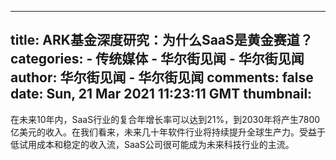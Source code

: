 
---
title: ARK基金深度研究：为什么SaaS是黄金赛道？
categories: 
    - 传统媒体
    - 华尔街见闻 - 华尔街见闻
author: 华尔街见闻 - 华尔街见闻
comments: false
date: Sun, 21 Mar 2021 11:23:11 GMT
thumbnail: 
---

<div>   
在未来10年内，SaaS行业的复合年增长率可以达到21%，到2030年将产生7800亿美元的收入。在我们看来，未来几十年软件行业将持续提升全球生产力。受益于低试用成本和稳定的收入流，SaaS公司很可能成为未来科技行业的主流。  
</div>
            